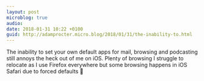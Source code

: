 ```yaml
---
layout: post
microblog: true
audio: 
date: 2018-01-31 10:22 +0100
guid: http://adamprocter.micro.blog/2018/01/31/the-inability-to.html
---
```

The inability to set your own default apps for mail, browsing and podcasting still annoys the heck out of me on iOS. Plenty of browsing I struggle to relocate as I use Firefox everywhere but some browsing happens in iOS Safari due to forced defaults 🙁
